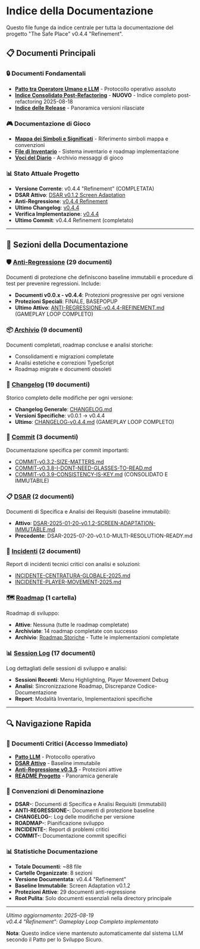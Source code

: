 # Indice della Documentazione

Questo file funge da indice centrale per tutta la documentazione del progetto "The Safe Place" v0.4.4 "Refinement".

## 📋 Documenti Principali

### 🔒 Documenti Fondamentali
- [**Patto tra Operatore Umano e LLM**](./000%20Patto%20tra%20Operatore%20Umano%20e%20Modello%20Linguistico%20di%20Grandi%20Dimensioni%20(LLM)%20per%20lo%20Sviluppo%20Sicuro.md) - Protocollo operativo assoluto
- [**Indice Consolidato Post-Refactoring**](./INDICE-DOCUMENTAZIONE-CONSOLIDATO.md) - **NUOVO** - Indice completo post-refactoring 2025-08-18
- [**Indice delle Release**](./index-release.md) - Panoramica versioni rilasciate

### 🎮 Documentazione di Gioco
- [**Mappa dei Simboli e Significati**](./MAPPA-SIMBOLI-E-SIGNIFICATI.md) - Riferimento simboli mappa e convenzioni
- [**File di Inventario**](./inventario.md) - Sistema inventario e roadmap implementazione
- [**Voci del Diario**](./journal_entries.txt) - Archivio messaggi di gioco

### 📊 Stato Attuale Progetto
- **Versione Corrente**: v0.4.4 "Refinement" (COMPLETATA)
- **DSAR Attivo**: [DSAR v0.1.2 Screen Adaptation](./dsar/DSAR-2025-01-20-v0.1.2-SCREEN-ADAPTATION-IMMUTABLE.md)
- **Anti-Regressione**: [v0.4.4 Refinement](./anti-regressione/ANTI-REGRESSIONE-v0.4.4-REFINEMENT.md)
- **Ultimo Changelog**: [v0.4.4](./changelog/CHANGELOG-v0.4.4.md)
- **Verifica Implementazione**: [v0.4.4](./VERIFICA-IMPLEMENTAZIONE-v0.4.4.md)
- **Ultimo Commit**: v0.4.4 Refinement (completato)

---

## 📂 Sezioni della Documentazione

### 🛡️ [Anti-Regressione](./anti-regressione/) (29 documenti)

Documenti di protezione che definiscono baseline immutabili e procedure di test per prevenire regressioni. Include:
- **Documenti v0.0.x - v0.4.4**: Protezioni progressive per ogni versione
- **Protezioni Speciali**: FINALE, BASEPOPUP
- **Ultimo Attivo**: [ANTI-REGRESSIONE-v0.4.4-REFINEMENT.md](./anti-regressione/ANTI-REGRESSIONE-v0.4.4-REFINEMENT.md) (GAMEPLAY LOOP COMPLETO)

### 📦 [Archivio](./archivio/) (9 documenti)

Documenti completati, roadmap concluse e analisi storiche:
- Consolidamenti e migrazioni completate
- Analisi estetiche e correzioni TypeScript
- Roadmap migrate e documenti obsoleti

### 📝 [Changelog](./changelog/) (19 documenti)

Storico completo delle modifiche per ogni versione:
- **Changelog Generale**: [CHANGELOG.md](./changelog/CHANGELOG.md)
- **Versioni Specifiche**: v0.0.1 → v0.4.4
- **Ultimo**: [CHANGELOG-v0.4.4.md](./changelog/CHANGELOG-v0.4.4.md) (GAMEPLAY LOOP COMPLETO)

### 🔧 [Commit](./commit/) (3 documenti)

Documentazione specifica per commit importanti:
- [COMMIT-v0.3.2-SIZE-MATTERS.md](./commit/COMMIT-v0.3.2-SIZE-MATTERS.md)
- [COMMIT-v0.3.8-I-DONT-NEED-GLASSES-TO-READ.md](./commit/COMMIT-v0.3.8-I-DONT-NEED-GLASSES-TO-READ.md)
- [COMMIT-v0.3.9-CONSISTENCY-IS-KEY.md](./commit/COMMIT-v0.3.9-CONSISTENCY-IS-KEY.md) (CONSOLIDATO E IMMUTABILE)

### 📋 [DSAR](./dsar/) (2 documenti)

Documenti di Specifica e Analisi dei Requisiti (baseline immutabili):
- **Attivo**: [DSAR-2025-01-20-v0.1.2-SCREEN-ADAPTATION-IMMUTABLE.md](./dsar/DSAR-2025-01-20-v0.1.2-SCREEN-ADAPTATION-IMMUTABLE.md)
- **Precedente**: DSAR-2025-07-20-v0.1.0-MULTI-RESOLUTION-READY.md

### 🚨 [Incidenti](./incidenti/) (2 documenti)

Report di incidenti tecnici critici con analisi e soluzioni:
- [INCIDENTE-CENTRATURA-GLOBALE-2025.md](./incidenti/INCIDENTE-CENTRATURA-GLOBALE-2025.md)
- [INCIDENTE-PLAYER-MOVEMENT-2025.md](./incidenti/INCIDENTE-PLAYER-MOVEMENT-2025.md)

### 🗺️ [Roadmap](./roadmap/) (1 cartella)

Roadmap di sviluppo:
- **Attive**: Nessuna (tutte le roadmap completate)
- **Archiviate**: 14 roadmap completate con successo
- **Archivio**: [Roadmap Storiche](./roadmap/archivio/) - Tutte le implementazioni completate

### 📊 [Session Log](./session-log/) (17 documenti)

Log dettagliati delle sessioni di sviluppo e analisi:
- **Sessioni Recenti**: Menu Highlighting, Player Movement Debug
- **Analisi**: Sincronizzazione Roadmap, Discrepanze Codice-Documentazione
- **Report**: Modalità Inventario, Implementazioni specifiche

---

## 🔍 Navigazione Rapida

### 📌 Documenti Critici (Accesso Immediato)
- [**Patto LLM**](./000%20Patto%20tra%20Operatore%20Umano%20e%20Modello%20Linguistico%20di%20Grandi%20Dimensioni%20(LLM)%20per%20lo%20Sviluppo%20Sicuro.md) - Protocollo operativo
- [**DSAR Attivo**](./dsar/DSAR-2025-01-20-v0.1.2-SCREEN-ADAPTATION-IMMUTABLE.md) - Baseline immutabile
- [**Anti-Regressione v0.3.5**](./anti-regressione/ANTI-REGRESSIONE-v0.3.5-THE-SURVIVAL-GAME.md) - Protezioni attive
- [**README Progetto**](../README.md) - Panoramica generale

### 🎯 Convenzioni di Denominazione
- **DSAR-**: Documenti di Specifica e Analisi Requisiti (immutabili)
- **ANTI-REGRESSIONE-**: Documenti di protezione baseline
- **CHANGELOG-**: Log delle modifiche per versione
- **ROADMAP-**: Pianificazione sviluppo
- **INCIDENTE-**: Report di problemi critici
- **COMMIT-**: Documentazione commit specifici

### 📊 Statistiche Documentazione
- **Totale Documenti**: ~88 file
- **Cartelle Organizzate**: 8 sezioni
- **Versione Documentata**: v0.4.4 "Refinement"
- **Baseline Immutabile**: Screen Adaptation v0.1.2
- **Protezioni Attive**: 29 documenti anti-regressione
- **Root Pulita**: Solo documenti essenziali nella directory principale

---

*Ultimo aggiornamento: 2025-08-19*  
*v0.4.4 "Refinement": Gameplay Loop Completo implementato*

**Nota**: Questo indice viene mantenuto automaticamente dal sistema LLM secondo il Patto per lo Sviluppo Sicuro.